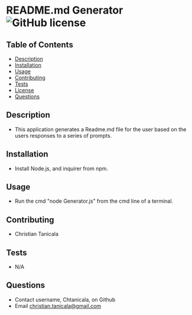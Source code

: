 
# README.md Generator ![GitHub license](https://img.shields.io/badge/license-MIT-blue.svg)

## Table of Contents
- [Description](#Description)
- [Installation](#Installation)
- [Usage](#Usage)
- [Contributing](#Contributing)
- [Tests](#Tests)
- [License](#License)
- [Questions](#Questions)
    
## Description
- This application generates a Readme.md file for the user based on the users responses to a series of prompts.
    
## Installation
- Install Node.js, and inquirer from npm.

## Usage
- Run the cmd "node Generator.js" from the cmd line of a terminal.

## Contributing
- Christian Tanicala

## Tests
- N/A
    
## Questions
- Contact username, Chtanicala, on Github
- Email christian.tanicala@gmail.com